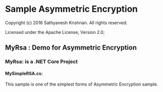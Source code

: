# Sample Asymmetric Encryption
Copyright (c) 2016 Sathyanesh Krishnan. All rights reserved.

Licensed under the Apache License, Version 2.0;



## MyRsa : Demo for Asymmetric Encryption

### MyRsa: is a .NET Core Project

#### MySimpleRSA.cs: 

This sample is one of the simplest forms of Asymmetric Encryption sample.







